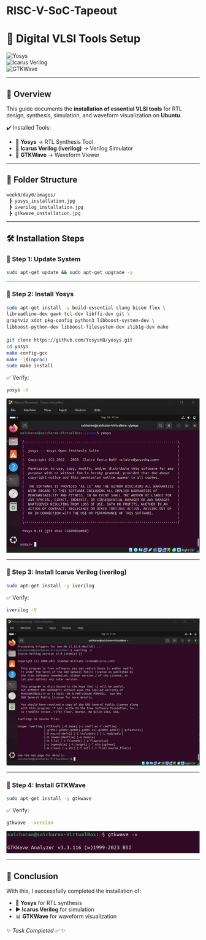 # RISC-V-SoC-Tapeout

# 🚀 Digital VLSI Tools Setup  

![Yosys](https://img.shields.io/badge/Yosys-Open--Source-blue?style=for-the-badge&logo=github)  
![Icarus Verilog](https://img.shields.io/badge/Icarus%20Verilog-Installed-green?style=for-the-badge&logo=verilog)  
![GTKWave](https://img.shields.io/badge/GTKWave-Waveform%20Viewer-orange?style=for-the-badge&logo=gnu)  

---

## 📌 Overview  
This guide documents the **installation of essential VLSI tools** for RTL design, synthesis, simulation, and waveform visualization on **Ubuntu**.  

✔️ Installed Tools:  
- 🔹 **Yosys** → RTL Synthesis Tool  
- 🔹 **Icarus Verilog (iverilog)** → Verilog Simulator  
- 🔹 **GTKWave** → Waveform Viewer  

---

## 📂 Folder Structure  
```
week0/day0/images/
 ┣ yosys_installation.jpg
 ┣ iverilog_installation.jpg
 ┣ gtkwave_installation.jpg
```

---

## 🛠️ Installation Steps  

### 🔹 Step 1: Update System  
```bash
sudo apt-get update && sudo apt-get upgrade -y
```

---

### 🔹 Step 2: Install Yosys  
```bash
sudo apt-get install -y build-essential clang bison flex \
libreadline-dev gawk tcl-dev libffi-dev git \
graphviz xdot pkg-config python3 libboost-system-dev \
libboost-python-dev libboost-filesystem-dev zlib1g-dev make

git clone https://github.com/YosysHQ/yosys.git
cd yosys
make config-gcc
make -j$(nproc)
sudo make install
```

✅ Verify:  
```bash
yosys -V
```
![Yosys Installed](week0/day0/images/yosys_installation.jpg)

---

### 🔹 Step 3: Install Icarus Verilog (iverilog)  
```bash
sudo apt-get install -y iverilog
```

✅ Verify:  
```bash
iverilog -V
```
![Icarus Verilog Installed](week0/day0/images/iverilog_installation.jpg)

---

### 🔹 Step 4: Install GTKWave  
```bash
sudo apt-get install -y gtkwave
```

✅ Verify:  
```bash
gtkwave --version
```
![GTKWave Installed](week0/day0/images/gtkwave_installation.jpg)

---

## 🎯 Conclusion  
With this, I successfully completed the installation of:  
- 📝 **Yosys** for RTL synthesis  
- ▶️ **Icarus Verilog** for simulation  
- 📊 **GTKWave** for waveform visualization  

✨  *Task Completed ✅*   ✨  
